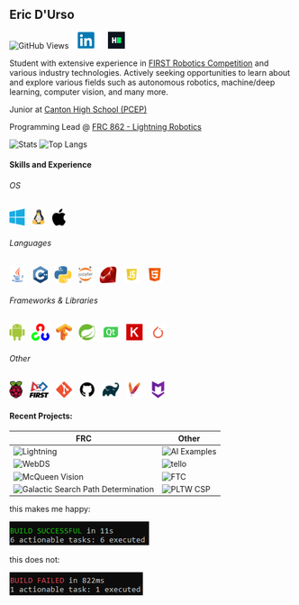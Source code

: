 ## Eric D'Urso

![GitHub Views](https://komarev.com/ghpvc/?username=edurso&color=ff6700)
<a href="https://www.linkedin.com/in/edurso/"><img height="30" src="https://github.com/edurso/edurso/blob/master/img/linkedin.png"></a>&nbsp;&nbsp;
<a href="https://www.hackerrank.com/edurso/"><img height="30" src="https://github.com/edurso/edurso/blob/master/img/hackerrank.png"></a>&nbsp;&nbsp;

Student with extensive experience in [FIRST Robotics Competition](https://www.firstinspires.org/robotics/frc) and various industry technologies. 
Actively seeking opportunities to learn about and explore various fields such as autonomous robotics, machine/deep learning, computer vision, and many more.

Junior at [Canton High School (PCEP)](https://www.pccsk12.com/our-schools/plymouth-canton-educational-park)

Programming Lead @ [FRC 862 - Lightning Robotics](https://github.com/frc-862)

![Stats](https://github-readme-stats.vercel.app/api?username=edurso&show_icons=true&theme=dark)
![Top Langs](https://github-readme-stats.vercel.app/api/top-langs/?username=edurso&layout=compact&langs_count=10&theme=dark)

#### Skills and Experience

###### OS

<img height="30" src="https://github.com/edurso/edurso/blob/master/img/windows.png">&nbsp;&nbsp;
<img height="30" src="https://github.com/edurso/edurso/blob/master/img/linux.png">&nbsp;&nbsp;
<img height="30" src="https://github.com/edurso/edurso/blob/master/img/mac.png">&nbsp;&nbsp;

###### Languages

<img height="30" src="https://github.com/edurso/edurso/blob/master/img/java.png">&nbsp;&nbsp;
<img height="30" src="https://github.com/edurso/edurso/blob/master/img/cpp.png">&nbsp;&nbsp;
<img height="30" src="https://github.com/edurso/edurso/blob/master/img/python.png">&nbsp;&nbsp;
<img height="30" src="https://github.com/edurso/edurso/blob/master/img/jupyter.png">&nbsp;&nbsp;
<img height="30" src="https://github.com/edurso/edurso/blob/master/img/ruby.png">&nbsp;&nbsp;
<img height="30" src="https://github.com/edurso/edurso/blob/master/img/javascript.png">&nbsp;&nbsp;
<img height="30" src="https://github.com/edurso/edurso/blob/master/img/html.png">&nbsp;&nbsp;

###### Frameworks & Libraries

<img height="30" src="https://github.com/edurso/edurso/blob/master/img/android.png">&nbsp;&nbsp;
<img height="30" src="https://github.com/edurso/edurso/blob/master/img/opencv.png">&nbsp;&nbsp;
<img height="30" src="https://github.com/edurso/edurso/blob/master/img/tensorflow.png">&nbsp;&nbsp;
<img height="30" src="https://github.com/edurso/edurso/blob/master/img/spring.png">&nbsp;&nbsp;
<img height="30" src="https://github.com/edurso/edurso/blob/master/img/qt.png">&nbsp;&nbsp;
<img height="30" src="https://github.com/edurso/edurso/blob/master/img/keras.png">&nbsp;&nbsp;
<img height="30" src="https://github.com/edurso/edurso/blob/master/img/pytorch.png">&nbsp;&nbsp;

###### Other

<img height="30" src="https://github.com/edurso/edurso/blob/master/img/rpi.png">&nbsp;&nbsp;
<img height="30" src="https://github.com/edurso/edurso/blob/master/img/first.png">&nbsp;&nbsp;
<img height="30" src="https://github.com/edurso/edurso/blob/master/img/git.png">&nbsp;&nbsp;
<img height="30" src="https://github.com/edurso/edurso/blob/master/img/github.png">&nbsp;&nbsp;
<img height="30" src="https://github.com/edurso/edurso/blob/master/img/gradle.png">&nbsp;&nbsp;
<img height="30" src="https://github.com/edurso/edurso/blob/master/img/maven.png">&nbsp;&nbsp;
<img height="30" src="https://github.com/edurso/edurso/blob/master/img/markdown.png">&nbsp;&nbsp;

#### Recent Projects:

| FRC | Other |
|-|-|
| ![Lightning](https://github-readme-stats.vercel.app/api/pin/?username=frc-862&repo=lightning&show_owner=true&theme=dark) | ![AI Examples](https://github-readme-stats.vercel.app/api/pin/?username=edurso&repo=ai-examples&show_owner=true&theme=dark) |
| ![WebDS](https://github-readme-stats.vercel.app/api/pin/?username=frc-862&repo=webds&show_owner=true&theme=dark) | ![tello](https://github-readme-stats.vercel.app/api/pin/?username=edurso&repo=tello&show_owner=true&theme=dark) |
| ![McQueen Vision](https://github-readme-stats.vercel.app/api/pin/?username=frc-862&repo=mcqueen-vision&show_owner=true&theme=dark) | ![FTC](https://github-readme-stats.vercel.app/api/pin/?username=edurso&repo=FtcRobotController&show_owner=true&theme=dark) |
| ![Galactic Search Path Determination](https://github-readme-stats.vercel.app/api/pin/?username=frc-862&repo=galactic-search-nb&show_owner=true&theme=dark) | ![PLTW CSP](https://github-readme-stats.vercel.app/api/pin/?username=edurso&repo=pltw-csp&show_owner=true&theme=dark) |

this makes me happy:

![Build Success](https://github.com/edurso/edurso/blob/master/img/buildsuccess.png)

this does not:

![Build Failed](https://github.com/edurso/edurso/blob/master/img/buildfail.png)
